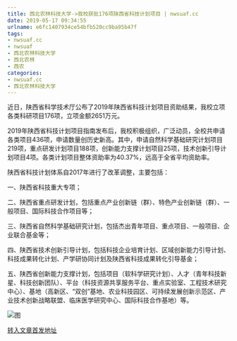 ```yaml
---
title: 西北农林科技大学->我校获批176项陕西省科技计划项目 | nwsuaf.cc
date: 2019-05-17 09:34:55
urlname: e6fc1407934ce54bfb520cc9ba95b47f
tags: 
- nwsuaf.cc
- nwsuaf
- 西北农林科技大学
- 西北农林
- 西农
categories:
- nwsuaf.cc
- 西北农林科技大学
---
```



近日，陕西省科学技术厅公布了2019年陕西省科技计划项目资助结果，我校立项各类科研项目176项，立项金额2651万元。

2019年陕西省科技计划项目指南发布后，我校积极组织，广泛动员，全校共申请各类项目436项，申请数量创历史新高。其中，申请自然科学基础研究计划项目219项，重点研发计划项目188项，创新能力支撑计划项目25项，技术创新引导计划项目4项。各类计划项目整体资助率为40.37%，远高于全省平均资助率。

陕西省科技计划体系自2017年进行了改革调整，主要包括：

一、陕西省科技重大专项；

二、陕西省重点研发计划，包括重点产业创新链（群）、特色产业创新链（群）、一般项目、国际科技合作项目等；

三、陕西省自然科学基础研究计划，包括杰出青年项目、重点项目、一般项目、企业联合基金等；

四、陕西省技术创新引导计划，包括科技企业培育计划、区域创新能力引导计划、科技成果转化计划、产学研协同计划及陕西省科技成果转化引导基金；

五、陕西省创新能力支撑计划，包括项目（软科学研究计划）、人才（青年科技新星、科技创新团队）、平台（科技资源共享服务平台、重点实验室、工程技术研究中心）、基地（高新区、“双创”基地、农业科技园区、可持续发展创新示范区、产业技术创新战略联盟、临床医学研究中心、国际科技合作基地）等。



![图](https://news.nwsuaf.edu.cn/images/content/2019-05/20190516104344740801.png)

[转入文章首发地址](https://news.nwsuaf.edu.cn/xnxw/89585.htm)